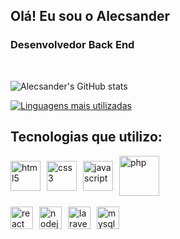 ## Olá! Eu sou o Alecsander
### Desenvolvedor Back End
<br>

![Alecsander's GitHub stats](https://github-readme-stats.vercel.app/api?username=AlecsanderDias&show_icons=true&theme=github_dark)

[![Linguagens mais utilizadas](https://github-readme-stats.vercel.app/api/top-langs/?username=AlecsanderDias&layout=compact&theme=github_dark)](https://github.com/AlecsanderDias?tab=repositories)

## Tecnologias que utilizo:

<div style="display:flex; align-items:center; gap:10px; ">
    <img align="center" height="48" alt="html5" src="https://cdn.jsdelivr.net/gh/devicons/devicon/icons/html5/html5-plain-wordmark.svg"/>          
    <img align="center" height="48" alt="css3" src="https://cdn.jsdelivr.net/gh/devicons/devicon/icons/css3/css3-plain-wordmark.svg">
    <img align="center" height="48" alt="javascript" src="https://cdn.jsdelivr.net/gh/devicons/devicon/icons/javascript/javascript-plain.svg">
    <img align="center" height="64" alt="php" src="https://cdn.jsdelivr.net/gh/devicons/devicon/icons/php/php-plain.svg">
</div>
<br>
<div style="display:flex; align-items:center; gap:10px; ">
    <img align="center" height="36" alt="react" src="https://img.shields.io/badge/React-20232A?style=for-the-badge&logo=react&logoColor=61DAFB"/>
    <img align="center" height="36" alt="nodejs" src="https://img.shields.io/badge/Node.js-43853D?style=for-the-badge&logo=node.js&logoColor=white"/>
    <img align="center" height="36" alt="laravel" src="https://img.shields.io/badge/Laravel-FF2D20?style=for-the-badge&logo=laravel&logoColor=white"/>
    <img align="center" height="36" alt="mysql" src="https://img.shields.io/badge/MySQL-00000F?style=for-the-badge&logo=mysql&logoColor=white"/>
</div>
